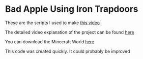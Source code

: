# Bad Apple Using Iron Trapdoors
These are the scripts I used to make [this video](https://youtu.be/Yl47RoFQas8)

The detailed video explanation of the project can be found [here](https://youtu.be/CvajAPbe0xk)

You can download the Minecraft World [here](https://www.mediafire.com/file/loltncld48dwl7w/BadAppleIronTrapdoors.zip/file)

This code was created quickly. It could probably be improved
